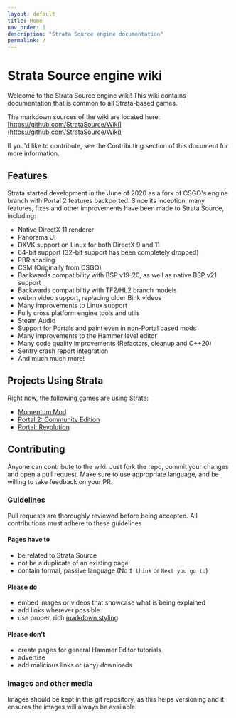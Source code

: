 ```yaml
---
layout: default
title: Home
nav_order: 1
description: "Strata Source engine documentation"
permalink: /
---
```


# Strata Source engine wiki

Welcome to the Strata Source engine wiki! This wiki contains documentation that is
common to all Strata-based games.

The markdown sources of the wiki are located here:
[https://github.com/StrataSource/Wiki](https://github.com/StrataSource/Wiki)

If you'd like to contribute, see the Contributing section of this document for
more information.

## Features

Strata started development in the June of 2020 as a fork of CSGO's engine branch
with Portal 2 features backported. Since its inception, many features, fixes and
other improvements have been made to Strata Source, including:

- Native DirectX 11 renderer
- Panorama UI
- DXVK support on Linux for both DirectX 9 and 11
- 64-bit support (32-bit support has been completely dropped)
- PBR shading
- CSM (Originally from CSGO)
- Backwards compatibility with BSP v19-20, as well as native BSP v21 support
- Backwards compatibiltiy with TF2/HL2 branch models
- webm video support, replacing older Bink videos
- Many improvements to Linux support
- Fully cross platform engine tools and utils
- Steam Audio
- Support for Portals and paint even in non-Portal based mods
- Many improvements to the Hammer level editor
- Many code quality improvements (Refactors, cleanup and C++20)
- Sentry crash report integration
- And much much more!

## Projects Using Strata

Right now, the following games are using Strata:

- [Momentum Mod](https://momentum-mod.org/)
- [Portal 2: Community Edition](https://portal2communityedition.com/)
- [Portal: Revolution](https://www.moddb.com/mods/portal-revolution-spyce-software)

## Contributing

Anyone can contribute to the wiki. Just fork the repo, commit your changes and
open a pull request. Make sure to use appropriate language, and be willing to
take feedback on your PR.

### Guidelines

Pull requests are thoroughly reviewed before being accepted. All contributions
must adhere to these guidelines

#### Pages have to

- be related to Strata Source
- not be a duplicate of an existing page
- contain formal, passive language (No `I think` or `Next you go to`)

#### Please do

- embed images or videos that showcase what is being explained
- add links wherever possible
- use proper, rich
  [markdown styling](https://github.com/adam-p/markdown-here/wiki/Markdown-Cheatsheet)

#### Please don't

- create pages for general Hammer Editor tutorials
- advertise
- add malicious links or (any) downloads

### Images and other media

Images should be kept in this git repository, as this helps versioning and it
ensures the images will always be available.

